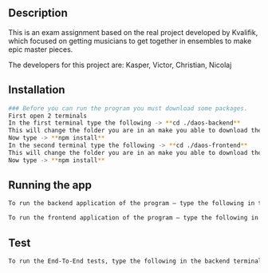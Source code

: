 ## Description

This is an exam assignment based on the real project developed by Kvalifik, which focused on getting musicians to get together in ensembles to make epic master pieces.

The developers for this project are: Kasper, Victor, Christian, Nicolaj


## Installation

```bash
### Before you can run the program you must download some packages.
First open 2 terminals
In the first terminal type the following -> **cd ./daos-backend**
This will change the folder you are in an make you able to download the right packages for the backend
Now type -> **npm install**
In the second terminal type the following -> **cd ./daos-frontend**
This will change the folder you are in an make you able to download the right packages for the frontend
Now type -> **npm install**
```

## Running the app

```bash
To run the backend application of the program – type the following in the backend terminal -> ** npm run start:dev**

To run the frontend application of the program – type the following in the backend terminal -> ** npm run dev**
```

## Test

```bash
To run the End-To-End tests, type the following in the backend terminal -> **npm run test:e2e**
```
